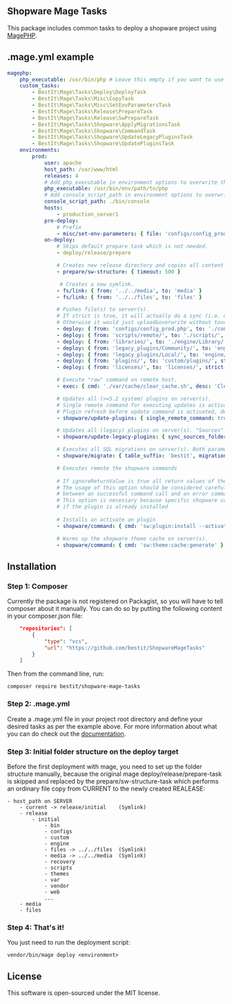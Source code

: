 ## Shopware Mage Tasks

This package includes common tasks to deploy a shopware project using [MagePHP](http://magephp.com/).

## .mage.yml example

```yaml
magephp:
    php_executable: /usr/bin/php # Leave this empty if you want to use the globally installed php executable.
    custom_tasks:
        - BestIt\Mage\Tasks\Deploy\DeployTask
        - BestIt\Mage\Tasks\Misc\CopyTask
        - BestIt\Mage\Tasks\Misc\SetEnvParametersTask
        - BestIt\Mage\Tasks\Release\PrepareTask
        - BestIt\Mage\Tasks\Release\SwPrepareTask
        - BestIt\Mage\Tasks\Shopware\ApplyMigrationsTask
        - BestIt\Mage\Tasks\Shopware\CommandTask
        - BestIt\Mage\Tasks\Shopware\UpdateLegacyPluginsTask
        - BestIt\Mage\Tasks\Shopware\UpdatePluginsTask
    environments:
        prod:
            user: apache
            host_path: /var/www/html
            releases: 4
            # Add php_executable in environment options to overwrite the global configuration above
            php_executable: /usr/bin/env/path/to/php
            # Add console_script_path in environment options to overwrite the default ./bin/console
            console_script_path: ./bin/console
            hosts:
                - production_server1
            pre-deploy:
                # Prefix
                - misc/set-env-parameters: { file: 'configs/config_prod.php', prefix: 'ENV_' }
            on-deploy:
                # Skips default prepare task which is not needed.
                - deploy/release/prepare

                # Creates new release directory and copies all content of current into the created directory.
                - prepare/sw-structure: { timeout: 500 }

                 # Creates a new symlink.
                - fs/link: { from: '../../media', to: 'media' }
                - fs/link: { from: '../../files', to: 'files' }

                # Pushes file(s) to server(s).
                # If strict is true, it will actually do a sync (i.e. delete files that do not exist locally anymore).
                # Otherwise it would just upload&overwrite without touching files that do not exist locally anymore.
                - deploy: { from: 'configs/config_prod.php', to: './config.php' }
                - deploy: { from: 'scripts/remote/', to: './scripts/', strict: true, timeout: 500 }
                - deploy: { from: 'libraries/', to: './engine/Library/', strict: false }
                - deploy: { from: 'legacy_plugins/Community/', to: 'engine/Shopware/Plugins/Community/', strict: false }
                - deploy: { from: 'legacy_plugins/Local/', to: 'engine/Shopware/Plugins/Local/', strict: true }
                - deploy: { from: 'plugins/', to: 'custom/plugins/', strict: true }
                - deploy: { from: 'licenses/', to: 'licenses/', strict: true }

                # Execute "raw" command on remote host.
                - exec: { cmd: './var/cache/clear_cache.sh', desc: 'Clear shopware cache.' }

                # Updates all (>=5.2 system) plugins on server(s).
                # Single remote command for executing updates is activated, default false.
                # Plugin refresh before update command is activated, default true.
                - shopware/update-plugins: { single_remote_command: true, plugin_refresh: true }

                # Updates all (legacy) plugins on server(s). "Sources" are the Community/Local folders.
                - shopware/update-legacy-plugins: { sync_sources_folders: true, single_remote_command: false }

                # Executes all SQL migrations on server(s). Both parameters are optional.
                - shopware/migrate: { table_suffix: 'bestit', migration_dir: 'sql' }

                # Executes remote the shopware commands
                
                # If ignoreReturnValue is true all return values of the command will be ignored. 
                # The usage of this option should be considered carefully because with this options no differentiation 
                # between an successful command call and an error command call is possible.
                # This option is necessary because specific shopware commands like plugin install will indicate an 
                # if the plugin is already installed
                
                # Installs an activate an plugin
                - shopware/command: { cmd: 'sw:plugin:install --activate Cron', ignoreReturnValue: true }

                # Warms up the shopware theme cache on server(s).
                - shopware/command: { cmd: 'sw:theme:cache:generate' }
```

## Installation

### Step 1: Composer

Currently the package is not registered on Packagist, so you will have to tell composer about it manually.
You can do so by putting the following content in your composer.json file:

```json
    "repositories": [
        {
            "type": "vcs",
            "url": "https://github.com/bestit/ShopwareMageTasks"
        }
    ]
```

Then from the command line, run:

```
composer require bestit/shopware-mage-tasks
```

### Step 2: .mage.yml

Create a .mage.yml file in your project root directory and define your desired tasks as per the example above.
For more information about what you can do check out the [documentation](http://magephp.com/).

### Step 3: Initial folder structure on the deploy target

Before the first deployment with mage, you need to set up the folder structure manually, because the original mage deploy/release/prepare-task is skipped and replaced by the prepare/sw-structure-task which performs an ordinary file copy from CURRENT to the newly created REALEASE:

```
- host_path on SERVER
    - current -> release/initial    (Symlink)
    - release
        - initial
            - bin
            - configs
            - custom
            - engine
            - files -> ../../files  (Symlink)
            - media -> ../../media  (Symlink)
            - recovery
            - scripts
            - themes
            - var
            - vendor
            - web
            ...
    - media
    - files
```

### Step 4: That's it!

You just need to run the deployment script:

```
vendor/bin/mage deploy <environment>
```

## License

This software is open-sourced under the MIT license.